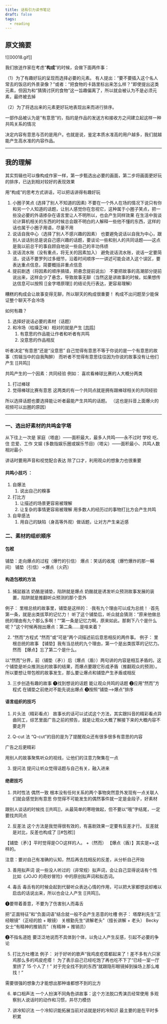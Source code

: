 ```yaml
---
title: 话有引力读书笔记
draft: false
tags:
  - reading
---
```


## 原文摘要
![[00018.gif]]

我们放送作家在考虑“**构成**”的时候，会做下面两件事：

（1）为了有趣好玩的呈现而选择必要的元素。
有人提出：“要不要插入这个名人常去的饭店的外景录像？”或者：“把食物的卡路里标出来怎么样？”即使提出这类元素，但因为和“猜猜讨厌的食物”这一旨趣偏离了，所以就会被认为不是必须元素，最终被去掉

（2）为了将选出来的元素更好玩地表现出来而进行排序。

一部作品被认为是“有意思”的，指的是作品的发送方和接收方之间建立起这样一种共鸣关系的情况

决定内容有意思与否的是用户。也就是说，鉴定本质水准高的用户越多，我们就越能产生高水准的内容作品。

---
## 我的理解
其实剪辑也可以像构成作家一样，第一步甄选出必要的画面，第二步将画面更好玩的排序，已达到相对较好的表现效果

用“构成”的思考方式讲话，可以把话讲得有趣好玩
1. 小圈子笑点 (选择了别人不知道的因素)
不要在一个外人在场的情况下说只有你和另一个人知道的话题，让别人感觉你在忽视它，这种属于小圈子笑点，把一些没必要的外语掺杂在语言里让人不明所以，也会产生同样效果
在生活中我谈论计算机相关的东西的时候总会跟不明白的人解释一些他不懂的东西，这样的话也属于小圈子用语，尽量不用
2. 说话自我中心（选择了别人不感兴趣的因素）
也要避免说话以自我为中心，跟别人谈话别总是说自己感兴趣的话题，要谈论一些和别人的共同话题——这点是我以前总干的事自顾自地说一些自己的丰功伟绩
3. 说话流水账（没有重点，将无关的因素加入）
避免说话流水账，说话一定要简洁，说话不要罗列过多细节，沿着时间顺序一一讲述可能会进入这个误区，要表达重点信息，简要概括非重点信息
4. 提前剧透（将因素的顺序搞错，把悬念提前说出）
不要把故事的高潮部分提前说出来，这样会少了悬念，导致故事无聊（当然这是讲故事的时候，如果想传达信息可以按照 [[金字塔原理]] 的结论先行表达，更容易理解）

糟糕的构成会让故事变得无聊，所以聊天的构成很重要！
构成不出问题至少能保证整个聊天不会冷场

如何有趣？
1. 选择好说话必要的素材（话题）
2. 和冷场（枯燥乏味）相对的就是产生 [[共鸣]](有趣的原因)
	1. 有意思的作品能让作者和听者有共鸣
	2. 没意思的作品相反

听者决定“有意思”还是“没意思”
自己觉得有意思不等于你说的是一个有意思的故事（剪辑当中的自我陶醉）
而听者不觉得有意思往往因为你说的故事没有让他们产生 [[共鸣]]

共鸣产生的一个因素：共同经验
例如：
喜欢看棒球比赛的人大概分两类
1. 打过棒球
2. 觉得棒球比赛有意思
这两类的有一个共同点就是拥有跟棒球相关的共同经验

所以选择话题也要选择能让听者最能产生共鸣的话题。
（这也是抖音上面爆火的视频可以出圈的原因）

---
### 一、选出好素材的共鸣金字塔
从下往上一次是
家庭（塔底）——面积最大，最多人共鸣——永不过时
学校
吃、住
恋爱、工作
文娱 (多数指娱乐圈或娱乐节目)（塔尖）——面积最小、共鸣人数相对最小

讲话时要用声音和视觉配合表达
除了口才，利用观众的想象力也很重要

#### 共鸣小技巧 ：
1. 自爆法
	1. 说出自己的糗事
2. 打比方
	1. 让描述的场景更容易被理解
	2. 让复杂的事情更容易被理解
用多数人的经历过的事物打比方会产生共鸣
3. 自卑感法
	1. 用自己的缺陷（身高等外观）做话题，让对方产生亲近感

### 二、素材的组织顺序
#### 包袱
铺垫：走向爆点的过程（爆竹的引信）
爆点：笑话的收尾（爆竹爆炸的那一瞬间）
铺垫（引信）→爆点（火药）

#### 构造包袱的方法
1. 捕鼠器法
奶酪是铺垫，陷阱就是爆点
奶酪就是诱发听众预测故事发展的装置，陷阱就是推翻听众预测的那个意外

例子：
里根总统的故事里，铺垫是这样的：
·我有九个理由可以成为总统！
·首先第一条，就是出类拔萃的记忆力！
听了这个铺垫后，听众就会猜测：“原来他做总统的理由有九个那么多啊！”“第一条是记忆力啊，原来如此。那剩下八个是什么呢？”这个时候再抛出爆点：第二条……是啥来着？

2. “然而”方程式
“然而”或“可是”两个词描述前后意思相反的两件事。
例子：
里根总统的故事
【铺垫】我有当总统的九个理由，第一个是出类拔萃的记忆力。
然而
【爆点】忘了第二个是什么。

以“然而”分界，前（铺垫（矛））后（爆点（盾））两句讲的内容是相互矛盾的。这个铺垫是听众推测出的故事的结果，而爆点要跟它形成矛盾（推翻观众的预测）。
所以要想让带包袱的故事发生，那么要让爆点和铺垫产生矛盾或相反

3. 三步创造有趣的故事
➊找到想说的话题
能让观众共鸣的话题
➋应用“然而”方程式
在铺垫之前绝对不能先说出爆点
➌按照“铺垫——>爆点”排序

#### 语言组织的技巧
1. 片头法（精彩看点）
故事长的话可以试试这个方法，其实跟抖音的精彩看点异曲同工，综艺里面广告之前的预告，就是让观众大概了解接下来的大概内容不要走开

2. Q-cut 法
“Q-cut”的目的是为了提醒观众还有很多很多有意思的内容

广告之后更精彩

用别人的故事聚焦听众的视线，让他们的注意力聚集在一点

3. 提问法
提问让听众觉得话题与自己有关，融入进来

#### 绝密技巧
1. 共时性法
偶然一致
根本没有任何关系的两个事物突然意外发现有一点关联人们就会感觉到有意思
你觉得不可能发生的偶然事件就一定是金段子，好素材

跟别人谈话的时候找 [[共鸣]]，从最简单的寒暄做起，但不要以“哦”字结尾，一定要找共同点

2. 反差法
这个方法是我觉得很有效的，有喜剧效果一定要有反差才行。
反差就是对比，反差也构成了 [[#包袱]]

【铺垫（矛）】平时觉得是○○这样的人。
+（然而）
【爆点（盾）】其实是××这样的。

注意：要对自己有准确的认知，然后再去找相反的反差，从分析自己开始

3. 善用拟声词
说一些没人听过的（非常规）拟声词，会让自己显得说话有个性
比如《JOJO 的奇妙冒险》中的原创拟声词和拟态词。

4. 毒舌
毒舌有的时候会起到代替听众表达心情的作用，可以把大家都想说却难以启齿的话说出来，所以也会让人产生 [[共鸣]]。

❶要带着善意，不要为了伤害别人而毒舌

把“正面特征”和“负面词语”结合就一般不会产生恶意的吐槽
例子：
塔摩利先生“正经眼镜”（正经的脸 + 眼镜）
关根勤先生“讲解老头”（擅长讲解 + 老头）
Becky 女士“有精神的推销员”（有精神 + 推销员）

❷不指名道姓
要泛泛地说而不具体到个体，以免让人产生反感，引起不必要的争论

5. 打比方吐槽法
例子：
对于好听的歌声“我鸡皮疙瘩都起来了！差不多有六只家鸡那么多的鸡皮疙瘩！
为了表示自己已经吃饱了再也吃不下了“已经一室一厅里挤了 15 个人了！”
对于完全找不到的东西“就跟隐形眼镜掉到操场上那么难找！”

需要很强的想象力才能想出那种谁都想不到的比方

6. 单口相声法
一个人扮演不同角色讲故事：这个方法脱口秀演员经常使用
多观察别人说话时的动作和习惯，并尽力模仿

7. 讲冷知识法
一个冷知识能拓展当前对话就是好的冷知识
最主要的是在平时多积累